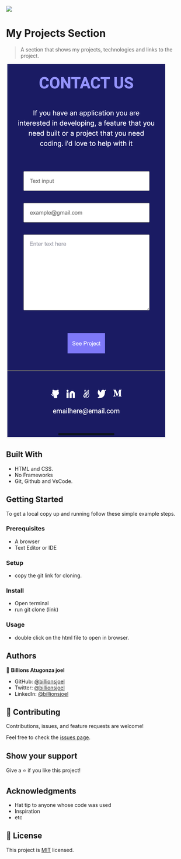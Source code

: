 ![](https://img.shields.io/badge/Microverse-blueviolet)

# My Projects Section

> A section that shows my projects, technologies and links to the project.

![screenshot](./Contact-form-screenshot.png)

## Built With

- HTML and CSS.
- No Frameworks
- Git, Github and VsCode.

## Getting Started

To get a local copy up and running follow these simple example steps.

### Prerequisites
- A browser
- Text Editor or IDE

### Setup
 - copy the git link for cloning.

### Install
 - Open terminal
 - run git clone (link)

### Usage
- double click on the html file to open in browser.

## Authors

👤 **Billions Atugonza joel**

- GitHub: [@billionsjoel](https://github.com/billionsjoel)
- Twitter: [@billionsjoel](https://twitter.com/BillionsJoel)
- LinkedIn: [@billionsjoel](https://www.linkedin.com/in/billionsjoel/)


## 🤝 Contributing

Contributions, issues, and feature requests are welcome!

Feel free to check the [issues page](../../issues/).

## Show your support

Give a ⭐️ if you like this project!

## Acknowledgments

- Hat tip to anyone whose code was used
- Inspiration
- etc

## 📝 License

This project is [MIT](./MIT.md) licensed.

